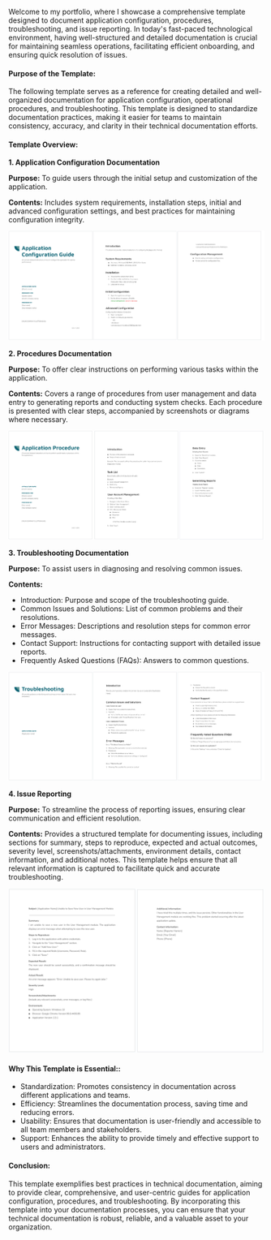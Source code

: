 Welcome to my portfolio, where I showcase a comprehensive template designed to document application configuration, procedures, troubleshooting, and issue reporting. In today's fast-paced technological environment, having well-structured and detailed documentation is crucial for maintaining seamless operations, facilitating efficient onboarding, and ensuring quick resolution of issues.

#### Purpose of the Template:
The following template serves as a reference for creating detailed and well-organized documentation for application configuration, operational procedures, and troubleshooting. This template is designed to standardize documentation practices, making it easier for teams to maintain consistency, accuracy, and clarity in their technical documentation efforts.


#### Template Overview:

**1. Application Configuration Documentation**

   **Purpose:** To guide users through the initial setup and customization of the application.

   **Contents:** Includes system requirements, installation steps, initial and advanced configuration settings, and best practices for maintaining configuration integrity.

   ![image for t-01](images/t-01.PNG)

**2. Procedures Documentation**

   **Purpose:** To offer clear instructions on performing various tasks within the application.

   **Contents:** Covers a range of procedures from user management and data entry to generating reports and conducting system checks. Each procedure is presented with clear steps, accompanied by screenshots or diagrams where necessary.

  ![image for t-02](images/t-02.PNG)

**3. Troubleshooting Documentation**

   **Purpose:** To assist users in diagnosing and resolving common issues.

   **Contents:**
   - Introduction: Purpose and scope of the troubleshooting guide.
   - Common Issues and Solutions: List of common problems and their resolutions.
   - Error Messages: Descriptions and resolution steps for common error messages.
   - Contact Support: Instructions for contacting support with detailed issue reports.
   - Frequently Asked Questions (FAQs): Answers to common questions.

   ![image for t-03](images/t-03.PNG)
   
**4. Issue Reporting**

   **Purpose:** To streamline the process of reporting issues, ensuring clear communication and efficient resolution.

   **Contents:** Provides a structured template for documenting issues, including sections for summary, steps to reproduce, expected and actual outcomes, severity level, screenshots/attachments, environment details, contact information, and additional notes.
   This template helps ensure that all relevant information is captured to facilitate quick and accurate troubleshooting.

 ![image for t-04](images/t-04.PNG)
   
#### Why This Template is Essential::

- Standardization: Promotes consistency in documentation across different applications and teams.
- Efficiency: Streamlines the documentation process, saving time and reducing errors.
- Usability: Ensures that documentation is user-friendly and accessible to all team members and stakeholders.
- Support: Enhances the ability to provide timely and effective support to users and administrators.

#### Conclusion:

This template exemplifies best practices in technical documentation, aiming to provide clear, comprehensive, and user-centric guides for application configuration, procedures, and troubleshooting. By incorporating this template into your documentation processes, you can ensure that your technical documentation is robust, reliable, and a valuable asset to your organization.

